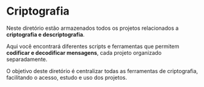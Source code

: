 # Criptografia

Neste diretório estão armazenados todos os projetos relacionados a **criptografia e descriptografia**.  

Aqui você encontrará diferentes scripts e ferramentas que permitem **codificar e decodificar mensagens**, cada projeto organizado separadamente.  

O objetivo deste diretório é centralizar todas as ferramentas de criptografia, facilitando o acesso, estudo e uso dos projetos.
